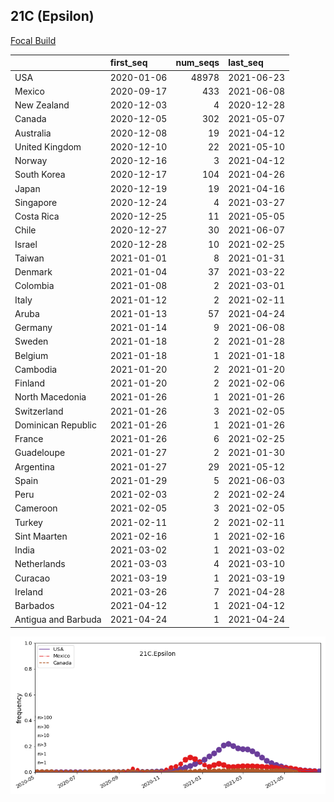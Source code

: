 

## 21C (Epsilon)
[Focal Build](https://nextstrain.org/groups/neherlab/ncov/21C.Epsilon)

|                     | first_seq   |   num_seqs | last_seq   |
|:--------------------|:------------|-----------:|:-----------|
| USA                 | 2020-01-06  |      48978 | 2021-06-23 |
| Mexico              | 2020-09-17  |        433 | 2021-06-08 |
| New Zealand         | 2020-12-03  |          4 | 2020-12-28 |
| Canada              | 2020-12-05  |        302 | 2021-05-07 |
| Australia           | 2020-12-08  |         19 | 2021-04-12 |
| United Kingdom      | 2020-12-10  |         22 | 2021-05-10 |
| Norway              | 2020-12-16  |          3 | 2021-04-12 |
| South Korea         | 2020-12-17  |        104 | 2021-04-26 |
| Japan               | 2020-12-19  |         19 | 2021-04-16 |
| Singapore           | 2020-12-24  |          4 | 2021-03-27 |
| Costa Rica          | 2020-12-25  |         11 | 2021-05-05 |
| Chile               | 2020-12-27  |         30 | 2021-06-07 |
| Israel              | 2020-12-28  |         10 | 2021-02-25 |
| Taiwan              | 2021-01-01  |          8 | 2021-01-31 |
| Denmark             | 2021-01-04  |         37 | 2021-03-22 |
| Colombia            | 2021-01-08  |          2 | 2021-03-01 |
| Italy               | 2021-01-12  |          2 | 2021-02-11 |
| Aruba               | 2021-01-13  |         57 | 2021-04-24 |
| Germany             | 2021-01-14  |          9 | 2021-06-08 |
| Sweden              | 2021-01-18  |          2 | 2021-01-28 |
| Belgium             | 2021-01-18  |          1 | 2021-01-18 |
| Cambodia            | 2021-01-20  |          2 | 2021-01-20 |
| Finland             | 2021-01-20  |          2 | 2021-02-06 |
| North Macedonia     | 2021-01-26  |          1 | 2021-01-26 |
| Switzerland         | 2021-01-26  |          3 | 2021-02-05 |
| Dominican Republic  | 2021-01-26  |          1 | 2021-01-26 |
| France              | 2021-01-26  |          6 | 2021-02-25 |
| Guadeloupe          | 2021-01-27  |          2 | 2021-01-30 |
| Argentina           | 2021-01-27  |         29 | 2021-05-12 |
| Spain               | 2021-01-29  |          5 | 2021-06-03 |
| Peru                | 2021-02-03  |          2 | 2021-02-24 |
| Cameroon            | 2021-02-05  |          3 | 2021-02-05 |
| Turkey              | 2021-02-11  |          2 | 2021-02-11 |
| Sint Maarten        | 2021-02-16  |          1 | 2021-02-16 |
| India               | 2021-03-02  |          1 | 2021-03-02 |
| Netherlands         | 2021-03-03  |          4 | 2021-03-10 |
| Curacao             | 2021-03-19  |          1 | 2021-03-19 |
| Ireland             | 2021-03-26  |          7 | 2021-04-28 |
| Barbados            | 2021-04-12  |          1 | 2021-04-12 |
| Antigua and Barbuda | 2021-04-24  |          1 | 2021-04-24 |

![Overall trends 21C.Epsilon](/overall_trends_figures/overall_trends_21C.Epsilon.png)